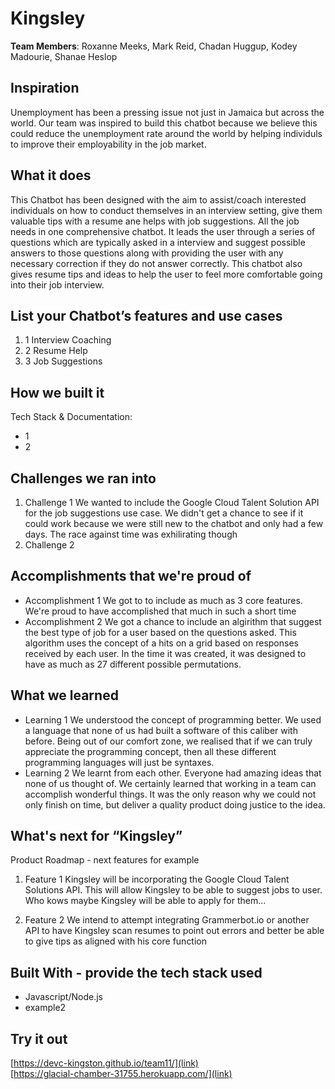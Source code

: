 # Kingsley

[//]: <> (Please use this Winning Hackathon Application as an example:
https://devpost.com/software/rewise-ai-powered-revision-bot)

**Team Members**: Roxanne Meeks, Mark Reid, Chadan Huggup, Kodey Madourie, Shanae Heslop

## Inspiration

Unemployment has been a pressing issue not just in Jamaica but across the world. Our team was inspired to build this chatbot because we believe this could reduce the unemployment rate around the world by helping individuls to improve their employability in the job market.

## What it does

This Chatbot has been designed with the aim to assist/coach interested individuals on how to conduct themselves in an interview setting, give them valuable tips with a resume ane helps with job suggestions. All the job needs in one comprehensive chatbot. It leads the user through a series of questions which are typically asked in a interview and suggest possible answers to those questions along with providing the user with any necessary correction if they do not answer correctly. This chatbot also gives resume tips and ideas to help the user to feel more comfortable going into their job interview.

## List your Chatbot’s features and use cases

1. 1 Interview Coaching
1. 2 Resume Help
1. 3 Job Suggestions

## How we built it

Tech Stack & Documentation:

- 1
- 2

## Challenges we ran into

1. Challenge 1
  We wanted to include the Google Cloud Talent Solution API for the job suggestions use case. We didn't get a chance to see if it could work because we were still new to the chatbot and only had a few days. The race against time was exhilirating though
1. Challenge 2

## Accomplishments that we're proud of

- Accomplishment 1
  We got to to include as much as 3 core features. We're proud to have accomplished that much in such a short time
- Accomplishment 2
  We got a chance to include an algirithm that suggest the best type of job for a user based on the questions asked. This algorithm uses the concept of a hits on a grid based on responses received by each user. In the time it was created, it was designed to have as much as 27 different possible permutations.  

## What we learned

- Learning 1
  We understood the concept of programming better. We used a language that none of us had built a software of this caliber with before. Being out of our comfort zone, we realised that if we can truly appreciate the programming concept, then all these different programming languages will just be syntaxes.
- Learning 2
  We learnt from each other. Everyone had amazing ideas that none of us thought of. We certainly learned that working in a team can accomplish wonderful things. It was the only reason why we could not only finish on time, but deliver a quality product doing justice to the idea.

## What's next for “Kingsley”

Product Roadmap - next features for example

1. Feature 1
  Kingsley will be incorporating the Google Cloud Talent Solutions API. This will allow Kingsley to be able to suggest jobs to user. Who kows maybe Kingsley will be able to apply for them... 
  
1. Feature 2
  We intend to attempt integrating Grammerbot.io or another API to have Kingsley scan resumes to point out errors and better be able to give tips as aligned with his core function
  

## Built With - provide the tech stack used

- Javascript/Node.js
- example2

## Try it out

[https://devc-kingston.github.io/team11/](link) </br>
[https://glacial-chamber-31755.herokuapp.com/](link)
